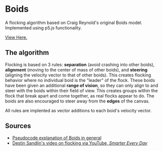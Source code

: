 # Boids
A flocking algorithm based on Craig Reynold's original Boids model. Implemented using p5.js functionality.

[View Here.](https://editor.p5js.org/mateenkasim/full/dM79WCTdc)

## The algorithm
Flocking is based on 3 rules: **separation** (avoid crashing into other boids), **alignment** (moving to the center of mass of other boids), and **steering** (aligning the velocity vector to that of other boids). This creates flocking behavior where no individual boid is the "leader" of the flock. These boids have been given an additional **range of vision**, so they can only align to and steer with the boids within their field of view. This creates groups within the flock that break apart and come together, as real flocks appear to do. The boids are also encouraged to steer away from the **edges** of the canvas.

All rules are implented as vector additions to each boid's velocity vector.

## Sources
- [Pseudocode explanation of Boids in general](http://www.vergenet.net/~conrad/boids/pseudocode.html)
- [Destin Sandlin's video on flocking via YouTube, *Smarter Every Day*](https://www.youtube.com/watch?v=4LWmRuB-uNU)
